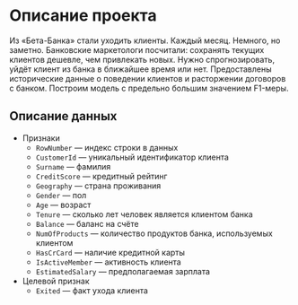 # Описание проекта
Из «Бета-Банка» стали уходить клиенты. Каждый месяц. Немного, но заметно. Банковские маркетологи посчитали: сохранять текущих клиентов дешевле, чем привлекать новых.
Нужно спрогнозировать, уйдёт клиент из банка в ближайшее время или нет. Предоставлены исторические данные о поведении клиентов и расторжении договоров с банком. 
Построим модель с предельно большим значением F1-меры.

## Описание данных
- Признаки
  - `RowNumber` — индекс строки в данных
  - `CustomerId` — уникальный идентификатор клиента
  - `Surname` — фамилия
  - `CreditScore` — кредитный рейтинг
  - `Geography` — страна проживания
  - `Gender` — пол
  - `Age` — возраст
  - `Tenure` — сколько лет человек является клиентом банка
  - `Balance` — баланс на счёте
  - `NumOfProducts` — количество продуктов банка, используемых клиентом
  - `HasCrCard` — наличие кредитной карты
  - `IsActiveMember` — активность клиента
  - `EstimatedSalary` — предполагаемая зарплата
- Целевой признак
  - `Exited` — факт ухода клиента

